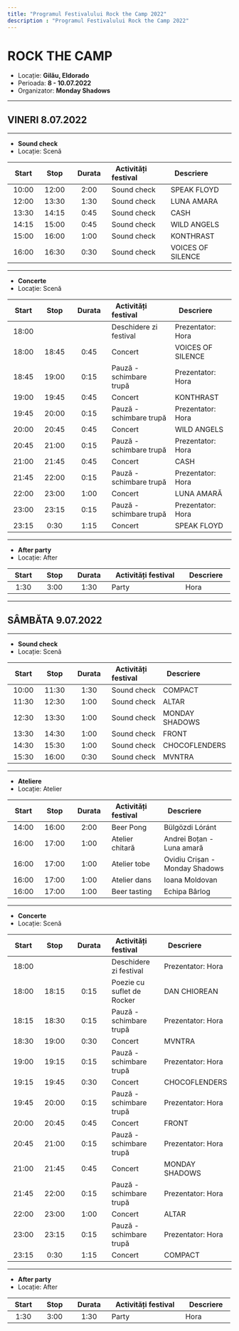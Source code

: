 ```yaml
---
title: "Programul Festivalului Rock the Camp 2022"
description : "Programul Festivalului Rock the Camp 2022"
---
```


# ROCK THE CAMP

- Locație: **Gilău, Eldorado**
- Perioada: **8 - 10.07.2022**
- Organizator: **Monday Shadows**
---
## VINERI 8.07.2022
---
- **Sound check**
- Locație: Scenă

| &nbsp;&nbsp;Start&nbsp;&nbsp; | &nbsp;&nbsp;Stop&nbsp;&nbsp;  | &nbsp;&nbsp;Durata&nbsp;&nbsp; | &nbsp;&nbsp;Activități festival&nbsp;&nbsp;    | &nbsp;&nbsp;Descriere&nbsp;&nbsp;         |
|:-----:|:-----:|:------:|:---------------------- |:----------------- |
| 10:00 | 12:00 | 2:00   | Sound check            | SPEAK FLOYD       |
| 12:00 | 13:30 | 1:30   | Sound check            | LUNA AMARA        |
| 13:30 | 14:15 | 0:45   | Sound check            | CASH              |
| 14:15 | 15:00 | 0:45   | Sound check            | WILD ANGELS       |
| 15:00 | 16:00 | 1:00   | Sound check            | KONTHRAST         |
| 16:00 | 16:30 | 0:30   | Sound check            | VOICES OF SILENCE |

---
- **Concerte**
- Locație: Scenă

| &nbsp;&nbsp;Start&nbsp;&nbsp; | &nbsp;&nbsp;Stop&nbsp;&nbsp;  | &nbsp;&nbsp;Durata&nbsp;&nbsp; | &nbsp;&nbsp;Activități festival&nbsp;&nbsp;    | &nbsp;&nbsp;Descriere&nbsp;&nbsp;         |
|:-----:|:-----:|:------:|:---------------------- |:----------------- |
| 18:00 |       |      | Deschidere zi festival  | Prezentator: Hora |
| 18:00 | 18:45 | 0:45 | Concert                 | VOICES OF SILENCE |
| 18:45 | 19:00 | 0:15 | Pauză - schimbare trupă&nbsp;&nbsp; | Prezentator: Hora |
| 19:00 | 19:45 | 0:45 | Concert                 | KONTHRAST         |
| 19:45 | 20:00 | 0:15 | Pauză - schimbare trupă | Prezentator: Hora |
| 20:00 | 20:45 | 0:45 | Concert                 | WILD ANGELS       |
| 20:45 | 21:00 | 0:15 | Pauză - schimbare trupă | Prezentator: Hora |
| 21:00 | 21:45 | 0:45 | Concert                 | CASH              |
| 21:45 | 22:00 | 0:15 | Pauză - schimbare trupă | Prezentator: Hora |
| 22:00 | 23:00 | 1:00 | Concert                 | LUNA AMARĂ        |
| 23:00 | 23:15 | 0:15 | Pauză - schimbare trupă | Prezentator: Hora |
| 23:15 | 0:30  | 1:15 | Concert                 | SPEAK FLOYD       |

---
- **After party**
- Locație: After

| &nbsp;&nbsp;Start&nbsp;&nbsp; | &nbsp;&nbsp;Stop&nbsp;&nbsp;  | &nbsp;&nbsp;Durata&nbsp;&nbsp; | &nbsp;&nbsp;Activități festival&nbsp;&nbsp;    | &nbsp;&nbsp;Descriere&nbsp;&nbsp;         |
|:-----:|:-----:|:------:|:---------------------- |:----------------- |
| 1:30  | 3:00  | 1:30   | Party                  |  Hora             |

---
## SÂMBĂTA 9.07.2022
---
- **Sound check**
- Locație: Scenă

| &nbsp;&nbsp;Start&nbsp;&nbsp; | &nbsp;&nbsp;Stop&nbsp;&nbsp;  | &nbsp;&nbsp;Durata&nbsp;&nbsp; | &nbsp;&nbsp;Activități festival&nbsp;&nbsp;    | &nbsp;&nbsp;Descriere&nbsp;&nbsp;         |
|:-----:|:-----:|:------:|:---------------------- |:----------------- |
| 10:00 | 11:30 | 1:30 | Sound check | COMPACT        |
| 11:30 | 12:30 | 1:00 | Sound check | ALTAR          |
| 12:30 | 13:30 | 1:00 | Sound check | MONDAY SHADOWS |
| 13:30 | 14:30 | 1:00 | Sound check | FRONT          |
| 14:30 | 15:30 | 1:00 | Sound check | CHOCOFLENDERS  |
| 15:30 | 16:00 | 0:30 | Sound check | MVNTRA         |

---
- **Ateliere**
- Locație: Atelier

| &nbsp;&nbsp;Start&nbsp;&nbsp; | &nbsp;&nbsp;Stop&nbsp;&nbsp;  | &nbsp;&nbsp;Durata&nbsp;&nbsp; | &nbsp;&nbsp;Activități festival&nbsp;&nbsp;    | &nbsp;&nbsp;Descriere&nbsp;&nbsp;         |
|:-----:|:-----:|:------:|:---------------------- |:----------------- |
| 14:00 | 16:00 | 2:00 | Beer Pong       | Bülgözdi Lóránt                |
| 16:00 | 17:00 | 1:00 | Atelier chitară | Andrei Boțan - Luna amară      |
| 16:00 | 17:00 | 1:00 | Atelier tobe    | Ovidiu Crișan - Monday Shadows |
| 16:00 | 17:00 | 1:00 | Atelier dans    | Ioana Moldovan                 |
| 16:00 | 17:00 | 1:00 | Beer tasting    | Echipa Bârlog                  |

---
- **Concerte**
- Locație: Scenă

| &nbsp;&nbsp;Start&nbsp;&nbsp; | &nbsp;&nbsp;Stop&nbsp;&nbsp;  | &nbsp;&nbsp;Durata&nbsp;&nbsp; | &nbsp;&nbsp;Activități festival&nbsp;&nbsp;    | &nbsp;&nbsp;Descriere&nbsp;&nbsp;         |
|:-----:|:-----:|:------:|:---------------------- |:----------------- |
| 18:00 |       |      | Deschidere zi festival     | Prezentator: Hora |
| 18:00 | 18:15 | 0:15 | Poezie cu suflet de Rocker&nbsp;&nbsp; | DAN CHIOREAN      |
| 18:15 | 18:30 | 0:15 | Pauză - schimbare trupă    | Prezentator: Hora |
| 18:30 | 19:00 | 0:30 | Concert                    | MVNTRA            |
| 19:00 | 19:15 | 0:15 | Pauză - schimbare trupă    | Prezentator: Hora |
| 19:15 | 19:45 | 0:30 | Concert                    | CHOCOFLENDERS     |
| 19:45 | 20:00 | 0:15 | Pauză - schimbare trupă    | Prezentator: Hora |
| 20:00 | 20:45 | 0:45 | Concert                    | FRONT             |
| 20:45 | 21:00 | 0:15 | Pauză - schimbare trupă    | Prezentator: Hora |
| 21:00 | 21:45 | 0:45 | Concert                    | MONDAY SHADOWS    |
| 21:45 | 22:00 | 0:15 | Pauză - schimbare trupă    | Prezentator: Hora |
| 22:00 | 23:00 | 1:00 | Concert                    | ALTAR             |
| 23:00 | 23:15 | 0:15 | Pauză - schimbare trupă    | Prezentator: Hora |
| 23:15 | 0:30  | 1:15 | Concert                    | COMPACT           |

---
- **After party**
- Locație: After

| &nbsp;&nbsp;Start&nbsp;&nbsp; | &nbsp;&nbsp;Stop&nbsp;&nbsp;  | &nbsp;&nbsp;Durata&nbsp;&nbsp; | &nbsp;&nbsp;Activități festival&nbsp;&nbsp;    | &nbsp;&nbsp;Descriere&nbsp;&nbsp;         |
|:-----:|:-----:|:------:|:---------------------- |:----------------- |
| 1:30  | 3:00  | 1:30   | Party                  |  Hora             |
